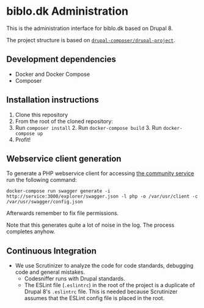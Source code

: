 # biblo.dk Administration

This is the administration interface for biblo.dk based on Drupal 8.

The project structure is based on [`drupal-composer/drupal-project`](https://github.com/drupal-composer/drupal-project).

## Development dependencies

* Docker and Docker Compose
* Composer

## Installation instructions

1. Clone this repository
2. From the root of the cloned repository:
  1. Run `composer install`
	2. Run `docker-compose build`
	3. Run `docker-compose up`
3. Profit!

## Webservice client generation

To generate a PHP webservice client for accessing [the community service](https://github.com/DBCDK/dbc-community-service) run the following command:

`docker-compose run swagger generate -i http://service:3000/explorer/swagger.json -l php -o /var/usr/client -c /var/usr/swagger/config.json`

Afterwards remember to fix file permissions.

Note that this generates quite a lot of noise in the log. The process completes
anyhow.

## Continuous Integration

* We use Scrutinizer to analyze the code for code standards, debugging code and general mistakes.
  * Codesniffer runs with Drupal standards.
  * The ESLint file (`.eslintrc`) in the root of the project is a duplicate of Drupal 8's `.eslintrc` file. This is needed because Scrutinizer assumes that the ESLint config file is placed in the root.
